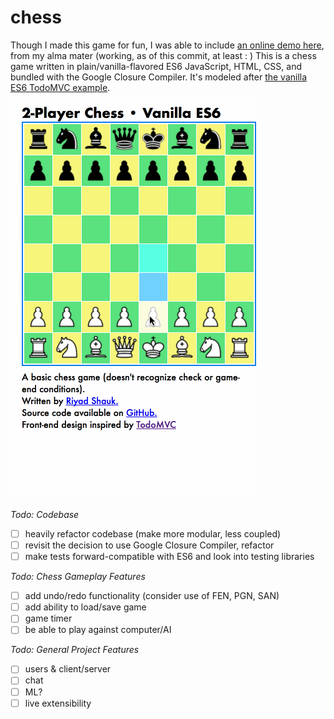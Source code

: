 # chess
Though I made this game for fun, I was able to include [an online demo here](http://web.engr.illinois.edu/~shauk2/), from my alma mater (working, as of this commit, at least : )
This is a chess game written in plain/vanilla-flavored ES6 JavaScript, HTML, CSS, and bundled with the Google Closure Compiler. It's modeled after [the vanilla ES6 TodoMVC example](http://todomvc.com/examples/vanilla-es6/).
![Chessplay GIF](chessplay.gif)

*Todo: Codebase*
- [ ] heavily refactor codebase (make more modular, less coupled)
- [ ] revisit the decision to use Google Closure Compiler, refactor
- [ ] make tests forward-compatible with ES6 and look into testing libraries

*Todo: Chess Gameplay Features*
- [ ] add undo/redo functionality (consider use of FEN, PGN, SAN)
- [ ] add ability to load/save game
- [ ] game timer
- [ ] be able to play against computer/AI

*Todo: General Project Features*
- [ ] users & client/server
- [ ] chat
- [ ] ML?
- [ ] live extensibility